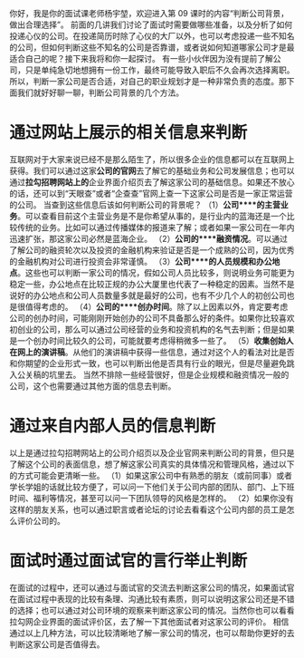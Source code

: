你好，我是你的面试课老师杨宇堃，欢迎进入第 09 课时的内容“判断公司背景，做出合理选择”。 前面的几讲我们讨论了面试时需要做哪些准备，以及分析了如何投递心仪的公司。在投递简历时除了心仪的大厂以外，也可以考虑投递一些不知名的公司，但如何判断这些不知名的公司是否靠谱，或者说如何知道哪家公司才是最适合自己的呢？接下来我将和你一起探讨。 有一些小伙伴因为没有提前了解公司，只是单纯急切地想拥有一份工作，最终可能导致入职后不久会再次选择离职。所以，判断一家公司是否合适，对自己的职业规划才是一种非常负责的态度。那下面我们就好好聊一聊，判断公司背景的几个方法。

# 通过网站上展示的相关信息来判断

互联网对于大家来说已经不是那么陌生了，所以很多企业的信息都可以在互联网上获得。我们可以通过这家**公司的官网**去了解它的基础业务和公司发展信息；也可以通过**拉勾****招聘网站****上的**企业界面介绍页去了解这家公司的基础信息。如果还不放心的话，还可以到“天眼查”或者“企查查”官网上查一下这家公司是否是一家正常运营的公司。 当查到这些信息后该如何判断公司的背景呢？ （1）**公司****的主营业务**。可以查看目前这个主营业务是不是你希望从事的，是行业内的蓝海还是一个比较传统的业务。比如可以通过传播媒体的报道来了解；或者如果一家公司在一年内迅速扩张，那这家公司必然是蓝海企业。 （2）**公司的****融资情况**。可以通过了解公司的融资轮次以及投资的金融机构来验证是否是一个成熟的公司，因为优秀的金融机构对公司进行投资会非常谨慎。 （3）**公司****的人员规模和办公地点**。这些也可以判断一家公司的情况，假如公司人员比较多，则说明业务可能更为稳定一些，办公地点在比较正规的办公大厦里也代表了一种稳定的因素。当然不是说好的办公地点和公司人员数量多就是最好的公司，也有不少几个人的初创公司也是很值得考虑的。 （4）**公司的****创办时间**。除了以上因素以外，肯定要考虑公司的创办时间，可能刚刚开始创办的公司不具备那么好的条件。如果你比较喜欢初创业的公司，那么可以通过公司经营的业务和投资机构的名气去判断；但是如果是一个创办时间比较久的公司，可能就要考虑得稍微多一些了。 （5）**收集创始人在网上的演讲稿**。从他们的演讲稿中获得一些信息，通过对这个人的看法对比是否和你期望的企业形式一致，也可以判断出他是否具有行业的眼光，但是尽量避免跳入公关稿的坑里去。 当然不排除一些经营很好，但是企业规模和融资情况一般的公司，这个也需要通过其他方面的信息去判断。

# 通过来自内部人员的信息判断

以上是通过拉勾招聘网站上的公司介绍页以及企业官网来判断公司的背景，但只是了解这个公司的表面信息，想了解这家公司真实的具体情况和管理风格，通过以下的方式可能会更清晰一些。 （1）如果这家公司中有熟悉的朋友（或前同事）或者学长学姐的话就比较方便了，可以问一下他们关于公司内部的团队、部门、上下班时间、福利等情况，甚至可以问一下团队领导的风格是怎样的。 （2）如果你没有这样的朋友关系，也可以通过职言或者论坛的讨论去看看这个公司内部的员工是怎么评价公司的。

# 面试时通过面试官的言行举止判断

在面试的过程中，还可以通过与面试官的交流去判断这家公司的情况，如果面试官在面试过程中表现的比较有条理、沟通比较有素质，则可以说明这家公司还是不错的选择；也可以通过对公司环境的观察来判断这家公司的情况。当然你也可以看看拉勾网企业界面的面试评价区，去了解一下其他面试者对这家公司的评价。 相信通过以上几种方法，可以比较清晰地了解一家公司的情况，也可以帮助你更好的去判断这家公司是否值得去。